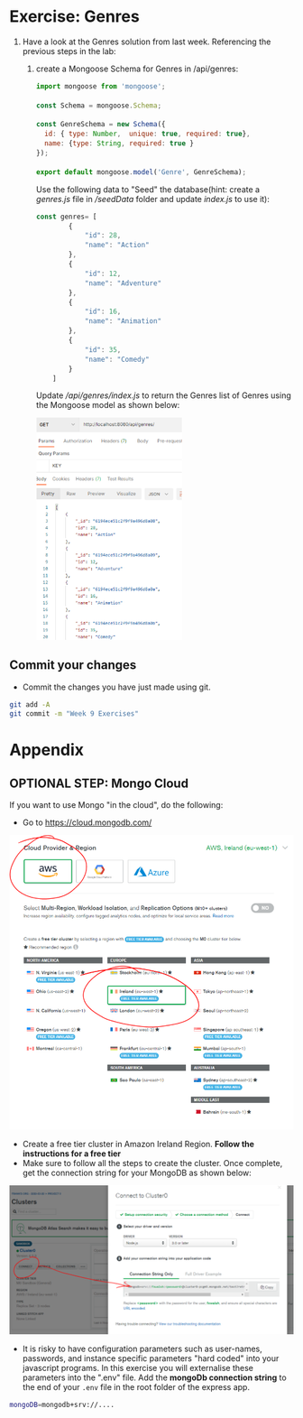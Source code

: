 # Exercise: Genres

1. Have a look at the Genres solution from last week. Referencing the previous steps in the lab:

   1. create a Mongoose Schema for Genres in /api/genres:

      ~~~javascript
      import mongoose from 'mongoose';
      
      const Schema = mongoose.Schema;
      
      const GenreSchema = new Schema({
        id: { type: Number,  unique: true, required: true},
        name: {type: String, required: true }
      });
      
      export default mongoose.model('Genre', GenreSchema);
      ~~~

      Use the following data to "Seed" the database(hint: create a *genres.js* file in */seedData* folder and update *index.js* to use it):

      ~~~javascript
      const genres= [
              {
                  "id": 28,
                  "name": "Action"
              },
              {
                  "id": 12,
                  "name": "Adventure"
              },
              {
                  "id": 16,
                  "name": "Animation"
              },
              {
                  "id": 35,
                  "name": "Comedy"
              }
          ]
      ~~~

      Update */api/genres/index.js* to return the Genres list of Genres using the Mongoose model as shown below:

      <img src="./img/image-20211117120121960.png" alt="image-20211117120121960" style="zoom: 67%;" />


## Commit your changes

- Commit the changes you have just made using git.

~~~bash
git add -A
git commit -m "Week 9 Exercises"
~~~

# Appendix
## OPTIONAL STEP: Mongo Cloud

If you want to use Mongo "in the cloud", do the following:

- Go to  <a href="https://cloud.mongodb.com/" target="_blank">https://cloud.mongodb.com/</a>

![MongoDB Cloud](./img/cloud.png)

- Create a free tier cluster in Amazon Ireland Region. **Follow the instructions for a free tier**
- Make sure to follow all the steps to create the cluster. Once complete, get the connection string for your MongoDB as shown below:

![MongoDB Cloud](./img/connect.png)

- It is risky to have configuration parameters such as user-names, passwords, and instance specific parameters "hard coded" into your javascript programs. In this exercise you will externalise these parameters into the ".env" file. Add the **mongoDb connection string** to the end of your ``.env`` file in the root folder of the express app. 

```bash
mongoDB=mongodb+srv://....
```
